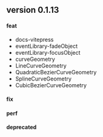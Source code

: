 ## version 0.1.13

#### feat

- docs-vitepress
- eventLibrary-fadeObject
- eventLibrary-focusObject
- curveGeometry
- LineCurveGeometry
- QuadraticBezierCurveGeometry
- SplineCurveGeometry
- CubicBezierCurveGeometry

#### fix

#### perf

#### deprecated
